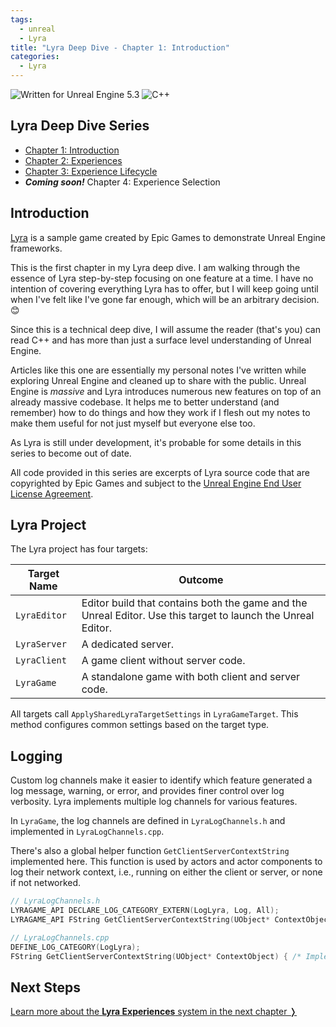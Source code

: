 ```yaml
---
tags: 
  - unreal
  - Lyra
title: "Lyra Deep Dive - Chapter 1: Introduction"
categories: 
  - Lyra
---
```


<img src="https://img.shields.io/badge/Unreal%20Engine-5.3-informational" alt="Written for Unreal Engine 5.3"> <img src="https://img.shields.io/badge/-C%2B%2B-orange" alt="C++">

## Lyra Deep Dive Series
* [Chapter 1: Introduction](https://unrealist.org/lyra-part-1/)
* [Chapter 2: Experiences](https://unrealist.org/lyra-part-2/)
* [Chapter 3: Experience Lifecycle](https://unrealist.org/lyra-part-3/)
* ***Coming soon!*** Chapter 4: Experience Selection

## Introduction
[Lyra](https://docs.unrealengine.com/5.1/en-US/lyra-sample-game-in-unreal-engine/) is a sample game created by Epic Games to demonstrate Unreal Engine frameworks.

This is the first chapter in my Lyra deep dive. I am walking through the essence of Lyra step-by-step focusing on one feature at a time. I have no intention of covering everything Lyra has to offer, but I will keep going until when I've felt like I've gone far enough, which will be an arbitrary decision. 😊

Since this is a technical deep dive, I will assume the reader (that's you) can read C++ and has more than just a surface level understanding of Unreal Engine.

Articles like this one are essentially my personal notes I've written while exploring Unreal Engine and cleaned up to share with the public. Unreal Engine is *massive* and Lyra introduces numerous new features on top of an already massive codebase. It helps me to better understand (and remember) how to do things and how they work if I flesh out my notes to make them useful for not just myself but everyone else too.

As Lyra is still under development, it's probable for some details in this series to become out of date.

All code provided in this series are excerpts of Lyra source code that are copyrighted by Epic Games and subject to the 
[Unreal Engine End User License Agreement](https://www.unrealengine.com/en-US/eula/unreal).

## Lyra Project
The Lyra project has four targets:

|Target Name|Outcome|
|-----------|-------|
|`LyraEditor`|Editor build that contains both the game and the Unreal Editor. Use this target to launch the Unreal Editor.|
|`LyraServer`|A dedicated server.|
|`LyraClient`|A game client without server code.|
|`LyraGame`|A standalone game with both client and server code.|

All targets call `ApplySharedLyraTargetSettings` in `LyraGameTarget`. This method configures common settings based on the target type.

## Logging
Custom log channels make it easier to identify which feature generated a log message, warning, or error, and provides finer control over log verbosity. Lyra implements multiple log channels for various features.

In `LyraGame`, the log channels are defined in `LyraLogChannels.h` and implemented in `LyraLogChannels.cpp`. 

There's also a global helper function `GetClientServerContextString` implemented here. This function is used by actors and actor components to log their network context, i.e., running on either the client or server, or none if not networked.

```cpp
// LyraLogChannels.h
LYRAGAME_API DECLARE_LOG_CATEGORY_EXTERN(LogLyra, Log, All);
LYRAGAME_API FString GetClientServerContextString(UObject* ContextObject = nullptr);

// LyraLogChannels.cpp
DEFINE_LOG_CATEGORY(LogLyra);
FString GetClientServerContextString(UObject* ContextObject) { /* Implementation */ }
```

## Next Steps

[Learn more about the **Lyra Experiences** system in the next chapter ❭](https://unrealist.org/lyra-part-2/)
